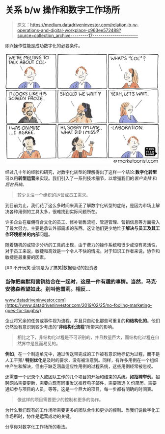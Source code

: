 # 关系 b/w 操作和数字工作场所

> 原文：<https://medium.datadriveninvestor.com/relation-b-w-operations-and-digital-workplace-c963ee572488?source=collection_archive---------17----------------------->

即兴操作性能是成功数字化的必要条件。

![](img/6628c35ce8a258f0208b4c8e314b38b2.png)

经过几十年的经验和研究，对数字化转型的理解得出了这样一个结论:**数字化转型**可以用**转型运营**来实现。我们引入了一系列技术细节，以增强我们的*客户支持* 和*后台系统。*

> 较少关注一个组织的运营或员工需求。

到目前为止，我们花了这么多时间来真正了解数字化转型的症结，是因为市场上解决各种用例的工具太多，很难找到实际问题所在。

许多企业在雇佣符合文化的员工、修补销售流程、管道管理、营销信息等方面投入了最大努力。主要是承认外部需求的东西。这让他们更少地忙于**解决与员工及其工作环境相关的内部**问题。

随着随机的或较少分析的工具的出现，由于费力的操作系统和很少或没有灵活性，对于员工来说，敏捷和高效是一个令人不快的情况。对于知识工作者来说，协作和敏捷是最重要的因素。

[](https://www.datadriveninvestor.com/2019/02/25/no-fooling-marketing-goes-for-laughs/) [## 不开玩笑:营销是为了搞笑|数据驱动的投资者

### 当你把幽默和营销结合在一起时，这是一件有趣的事情。当然，马克·安德森希望如此。别叫他雪莉。相反…

www.datadriveninvestor.com](https://www.datadriveninvestor.com/2019/02/25/no-fooling-marketing-goes-for-laughs/) 

企业将冗余的任务或事件视为流程，并且只自动化那些可重复的**和结构化的**。他们仍然没有意识到较少考虑的“**非结构化流程**”所带来的影响。

> 相比之下，非结构化过程是不可识别的，并且数量巨大，而结构化过程在自然界中是显而易见的。

**例如**，在一个制造单元中，通过传送带完成的工作被有意识地标记为过程，而不是人工干预/ **特别优化**是及时的要求，没有被注意到。同样，有许多用例在一个组织中产生和解决，但由于缺乏涵盖适应性用例的过程系统，这些用例经常被忽视。

还需要一个记录个人或团队工作的几个项目的开始和结束的系统。**如招聘举例**。招聘网站需要更新，需要向现有同事发送推荐电子邮件，需要筛选 X 份简历，需要通知参与项目的人员，等等，这是一个巨大的项目，每一步都有明确的时间表。

> 像这样的项目需要更少的控制和更多的协作。

为什么我们现有的工作场所需要更多的团队合作和更少的控制。当我们说数字化工作场所时，协作是运营成功的关键。

分享你对数字化工作场所的看法。